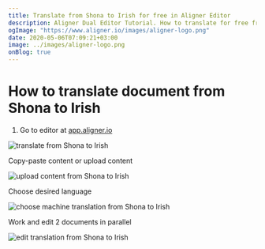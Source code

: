 ```yaml
---
title: Translate from Shona to Irish for free in Aligner Editor
description: Aligner Dual Editor Tutorial. How to translate for free from Shona to Irish. Aligner is multilingual document management platform. 
ogImage: "https://www.aligner.io/images/aligner-logo.png"
date: 2020-05-06T07:09:21+03:00
image: ../images/aligner-logo.png
onBlog: true
---
```


# How to translate document from Shona to Irish

1. Go to editor at [app.aligner.io](https://app.aligner.io "Aligner App web page")

![translate from Shona to Irish](../aligner-blank-editor.png "translate from Shona to Irish")

Copy-paste content or upload content

![upload content from Shona to Irish](../aligner-uploaded-document.png "upload content from Shona to Irish")

Choose desired language

![choose machine translation from Shona to Irish](../aligner-language-dropdown.png "choose machine translation from Shona to Irish")

Work and edit 2 documents in parallel

![edit translation from Shona to Irish](../aligner-double-sitded-editor.png "edit translation from Shona to Irish")

